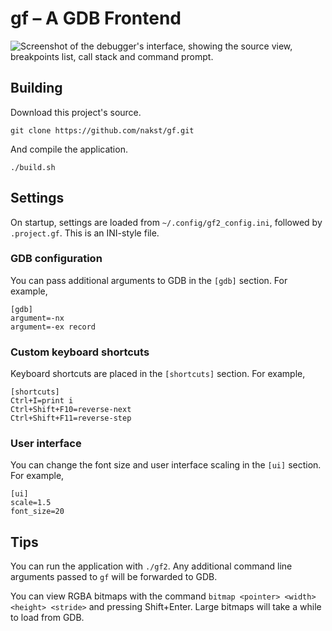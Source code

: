 # **gf** – A GDB Frontend

![Screenshot of the debugger's interface, showing the source view, breakpoints list, call stack and command prompt.](https://cdn.discordapp.com/attachments/462643277321994245/795277703943159818/image.png)

## Building

Download this project's source.

    git clone https://github.com/nakst/gf.git

And compile the application.

    ./build.sh

## Settings

On startup, settings are loaded from `~/.config/gf2_config.ini`, followed by `.project.gf`. This is an INI-style file.

### GDB configuration

You can pass additional arguments to GDB in the `[gdb]` section. For example,

    [gdb]
    argument=-nx
    argument=-ex record

### Custom keyboard shortcuts

Keyboard shortcuts are placed in the `[shortcuts]` section. For example,

    [shortcuts]
    Ctrl+I=print i
    Ctrl+Shift+F10=reverse-next
    Ctrl+Shift+F11=reverse-step

### User interface

You can change the font size and user interface scaling in the `[ui]` section. For example,

    [ui]
    scale=1.5
    font_size=20

## Tips

You can run the application with `./gf2`. Any additional command line arguments passed to `gf` will be forwarded to GDB.

You can view RGBA bitmaps with the command `bitmap <pointer> <width> <height> <stride>` and pressing Shift+Enter. Large bitmaps will take a while to load from GDB.
